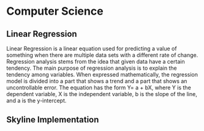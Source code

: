 # Computer Science

## Linear Regression
Linear Regression is a linear equation used for predicting a value of something when there are multiple data sets with a different rate of change. Regression analysis stems from the idea that given data have a certain tendency. The main purpose of regression analysis is to explain the tendency among variables. When expressed mathematically, the regression model is divided into a part that shows a trend and a part that shows an uncontrollable error. The equation has the form Y= a + bX, where Y is the dependent variable, X is the independent variable, b is the slope of the line, and a is the y-intercept. 

[logo]: https://miro.medium.com/max/1400/1*Cw5ZSYDkIFpmhBwr-hN84A.png "Linear Regression"
## Skyline Implementation
